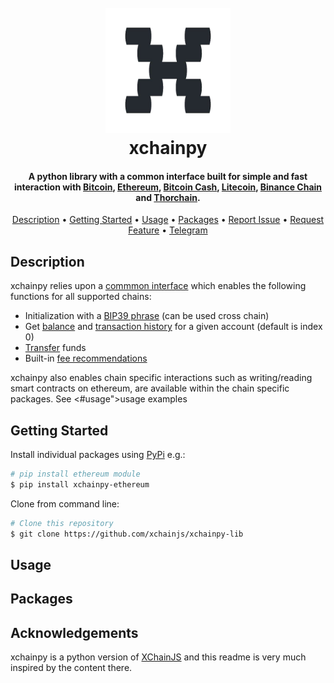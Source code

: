 
<h1 align="center">
  <br>
  <a href="http://www.amitmerchant.com/electron-markdownify"><img src="logo_xchain.png" alt="Markdownify" width="200"></a>
  <br>
  xchainpy
  <br>
</h1>

<h4 align="center">A python library with a common interface built for simple and fast interaction with <a href="https://github.com/xchainjs/xchainpy-lib/tree/main/xchainpy/xchainpy_bitcoin">Bitcoin</a>, <a href="https://github.com/xchainjs/xchainpy-lib/tree/main/xchainpy/xchainpy_ethereum">Ethereum</a>, <a href="https://github.com/xchainjs/xchainpy-lib/tree/main/xchainpy/xchainpy_bitcoincash">Bitcoin Cash</a>, <a href="https://github.com/xchainjs/xchainpy-lib/tree/main/xchainpy/xchainpy_litecoin">Litecoin</a>, <a href="https://github.com/xchainjs/xchainpy-lib/tree/main/xchainpy/xchainpy_binance">Binance Chain</a> and <a href="https://github.com/xchainjs/xchainpy-lib/tree/main/xchainpy/xchainpy_thorchain">Thorchain</a>.</h4>

<p align="center">
  <a href="#description">Description</a> •
  <a href="#getting-started">Getting Started</a> •
  <a href="#usage">Usage</a> •
  <a href="#Packages">Packages</a> •
  <a href="https://github.com/xchainjs/xchainpy-lib/issues">Report Issue</a> •
  <a href="https://github.com/xchainjs/xchainpy-lib/issues">Request Feature</a> •
  <a href="https://t.me/xchainpy">Telegram</a>
</p>

## Description

xchainpy relies upon a <a href="https://github.com/xchainjs/xchainpy-lib/tree/main/xchainpy/xchainpy_client#readme">commmon interface</a> which enables the following functions for all supported chains:

* Initialization with a <a href="https://github.com/xchainjs/xchainpy-lib/tree/main/xchainpy/xchainpy_client#set-phrase">BIP39 phrase</a> (can be used cross chain)
* Get <a href="https://github.com/xchainjs/xchainpy-lib/tree/main/xchainpy/xchainpy_client#get-balance">balance</a> and <a href="https://github.com/xchainjs/xchainpy-lib/tree/main/xchainpy/xchainpy_client#get-transactions">transaction history</a> for a given account (default is index 0)
* <a href="https://github.com/xchainjs/xchainpy-lib/tree/main/xchainpy/xchainpy_client#transfer">Transfer</a> funds
* Built-in <a href="https://github.com/xchainjs/xchainpy-lib/tree/main/xchainpy/xchainpy_client#get-fees">fee recommendations</a>

xchainpy also enables chain specific interactions such as writing/reading smart contracts on ethereum, are available within the chain specific packages. See <#usage">usage examples</a>


## Getting Started

Install individual packages using <a href="https://pypi.org/search/?q=xchainpy">PyPi</a> e.g.:
```bash
# pip install ethereum module
$ pip install xchainpy-ethereum
```

Clone from command line:

```bash
# Clone this repository
$ git clone https://github.com/xchainjs/xchainpy-lib
```

## Usage

## Packages

<!-- ACKNOWLEDGEMENTS -->
## Acknowledgements
xchainpy is a python version of <a href="https://github.com/xchainjs/xchainjs-lib">XChainJS</a> and this readme is very much inspired by the content there. 